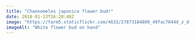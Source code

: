 ```yaml
---
title: "Chaenomeles japonica flower bud!"
date: 2018-01-13T16:28:48Z
image: "https://farm5.staticflickr.com/4632/27873184809_49fac7644d_z_d.jpg"
imageAlt: "White flower bud on hand"
---
```

